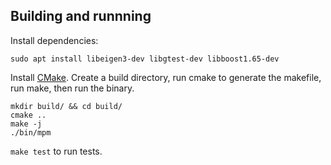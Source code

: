 ## Building and runnning

Install dependencies:
```
sudo apt install libeigen3-dev libgtest-dev libboost1.65-dev
```

Install [CMake](https://cmake.org/). Create a build directory, run cmake to generate the makefile, run make, then run the binary.
```
mkdir build/ && cd build/
cmake ..
make -j
./bin/mpm
```

`make test` to run tests.


